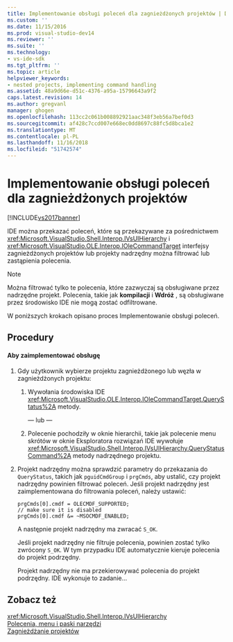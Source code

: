 ```yaml
---
title: Implementowanie obsługi poleceń dla zagnieżdżonych projektów | Dokumentacja firmy Microsoft
ms.custom: ''
ms.date: 11/15/2016
ms.prod: visual-studio-dev14
ms.reviewer: ''
ms.suite: ''
ms.technology:
- vs-ide-sdk
ms.tgt_pltfrm: ''
ms.topic: article
helpviewer_keywords:
- nested projects, implementing command handling
ms.assetid: 48a9d66e-d51c-4376-a95a-15796643a9f2
caps.latest.revision: 14
ms.author: gregvanl
manager: ghogen
ms.openlocfilehash: 113cc2c061b008892921aac348f3eb56a7bef0d3
ms.sourcegitcommit: af428c7ccd007e668ec0dd8697c88fc5d8bca1e2
ms.translationtype: MT
ms.contentlocale: pl-PL
ms.lasthandoff: 11/16/2018
ms.locfileid: "51742574"
---
```

# <a name="implementing-command-handling-for-nested-projects"></a>Implementowanie obsługi poleceń dla zagnieżdżonych projektów
[!INCLUDE[vs2017banner](../../includes/vs2017banner.md)]

IDE można przekazać poleceń, które są przekazywane za pośrednictwem <xref:Microsoft.VisualStudio.Shell.Interop.IVsUIHierarchy> i <xref:Microsoft.VisualStudio.OLE.Interop.IOleCommandTarget> interfejsy zagnieżdżonych projektów lub projekty nadrzędny można filtrować lub zastąpienia polecenia.  
  
> [!NOTE]
>  Można filtrować tylko te polecenia, które zazwyczaj są obsługiwane przez nadrzędne projekt. Polecenia, takie jak **kompilacji** i **Wdróż** , są obsługiwane przez środowisko IDE nie mogą zostać odfiltrowane.  
  
 W poniższych krokach opisano proces Implementowanie obsługi poleceń.  
  
## <a name="procedures"></a>Procedury  
  
#### <a name="to-implement-command-handling"></a>Aby zaimplementować obsługę  
  
1. Gdy użytkownik wybierze projektu zagnieżdżonego lub węzła w zagnieżdżonych projektu:  
  
   1. Wywołania środowiska IDE <xref:Microsoft.VisualStudio.OLE.Interop.IOleCommandTarget.QueryStatus%2A> metody.  
  
      — lub —  
  
   2. Polecenie pochodziły w oknie hierarchii, takie jak polecenie menu skrótów w oknie Eksploratora rozwiązań IDE wywołuje <xref:Microsoft.VisualStudio.Shell.Interop.IVsUIHierarchy.QueryStatusCommand%2A> metody nadrzędnego projektu.  
  
2. Projekt nadrzędny można sprawdzić parametry do przekazania do `QueryStatus`, takich jak `pguidCmdGroup` i `prgCmds`, aby ustalić, czy projekt nadrzędny powinien filtrować poleceń. Jeśli projekt nadrzędny jest zaimplementowana do filtrowania poleceń, należy ustawić:  
  
   ```  
   prgCmds[0].cmdf = OLECMDF_SUPPORTED;  
   // make sure it is disabled  
   prgCmds[0].cmdf &= ~MSOCMDF_ENABLED;  
   ```  
  
    A następnie projekt nadrzędny ma zwracać `S_OK`.  
  
    Jeśli projekt nadrzędny nie filtruje polecenia, powinien zostać tylko zwrócony `S_OK`. W tym przypadku IDE automatycznie kieruje polecenia do projekt podrzędny.  
  
    Projekt nadrzędny nie ma przekierowywać polecenia do projekt podrzędny. IDE wykonuje to zadanie...  
  
## <a name="see-also"></a>Zobacz też  
 <xref:Microsoft.VisualStudio.Shell.Interop.IVsUIHierarchy>   
 [Polecenia, menu i paski narzędzi](../../extensibility/internals/commands-menus-and-toolbars.md)   
 [Zagnieżdżanie projektów](../../extensibility/internals/nesting-projects.md)

